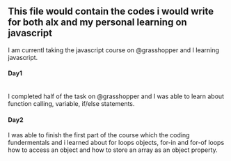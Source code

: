 <h2>This file would contain the codes i would write for both alx and my personal learning on javascript</h2>
<p>I am currentl taking the javascript course on @grasshopper and I learning javascript.</p>
<p><h4>Day1</h4> <br> I completed half of the task on @grasshopper and I was able to learn about function calling, variable, if/else statements. </p>
<p><h4>Day2</h4>I was able to finish the first part of the course which the coding fundermentals and i learned about for loops objects, for-in and for-of loops how to access an object and how to store an array as an object property.</p>
